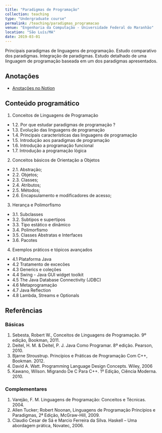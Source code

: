 ```yaml
---
title: "Paradigmas de Programação"
collection: teaching
type: "Undergraduate course"
permalink: /teaching/paradigmas_programacao
venue: "Engenharia da Computação - Universidade Federal do Maranhão"
location: "São Luís/MA"
date: 2019-03-01
---
```


Principais paradigmas de linguagens de programação. Estudo comparativo dos paradigmas. Integração de paradigmas. Estudo detalhado de uma linguagem de programação baseada em um dos paradigmas apresentados.

## Anotações

* [Anotações no Notion](https://www.notion.so/Paradigmas-de-Programa-o-26e8e51ffa364d8e9e64a3460194a7a6)

## Conteúdo programático


1. Conceitos de Linguagens de Programação
* 1.2. Por que estudar paradigmas de programação ?
* 1.3. Evolução das linguagens de programação
* 1.4. Principais características das linguagens de programação
* 1.5. Introdução aos paradigmas de programação
* 1.6. Introdução a programação funcional
* 1.7. Introdução a programação lógica

2. Conceitos básicos de Orientação a Objetos
* 2.1. Abstração;
* 2.2. Objetos;
* 2.3. Classes;
* 2.4. Atributos;
* 2.5. Métodos;
* 2.6. Encapsulamento e modificadores de acesso;

3. Herança e Polimorfismo
* 3.1. Subclasses
* 3.2. Subtipos e supertipos
* 3.3. Tipo estático e dinâmico
* 3.4. Polimorfismo
* 3.5. Classes Abstratas e Interfaces
* 3.6. Pacotes

4. Exemplos práticos e tópicos avançados
* 4.1 Plataforma Java
* 4.2 Tratamento de excecões
* 4.3 Generics e coleções
* 4.4 Swing - Java GUI widget toolkit
* 4.5 The Java Database Connectivity (JDBC)
* 4.6 Metaprogramação
* 4.7 Java Reflection
* 4.8 Lambda, Streams e Optionals

## Referências

### Básicas

1. Sebesta, Robert W.,  Conceitos de Linguagens de Programação. 9º edição, Bookman, 2011.
2. Deitel, H. M. & Deitel, P. J. Java Como Programar. 8º edição. Pearson, 2010.
3. Bjarne Stroustrup. Princípios e Práticas de Programação Com C++, Bookman. 2012.
4. David A. Watt. Programming Language Design Concepts. Wiley, 2006
5. Kawano, Wilson. Migrando De C Para C++. 1º Edição, Ciência Moderna. 2010.

### Complementares

1. Varejão, F. M. Linguagens de Programação: Conceitos e Técnicas. 2004.
2. Allen Tucker; Robert Noonan, Linguagens de Programação Princípios e Paradigmas, 2ª Edição, McGraw-Hill, 2009.
3. Claudio Cesar de Sá e Marcio Ferreira da Silva. Haskell – Uma abordagem prática, Novatec, 2006. 


